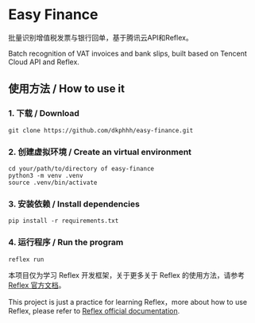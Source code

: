 # Easy Finance

批量识别增值税发票与银行回单，基于腾讯云API和Reflex。

Batch recognition of VAT invoices and bank slips, built based on Tencent Cloud API and Reflex.

## 使用方法 / How to use it

### 1. 下载 / Download
```
git clone https://github.com/dkphhh/easy-finance.git
```

### 2. 创建虚拟环境 / Create an virtual environment

```
cd your/path/to/directory of easy-finance
python3 -m venv .venv
source .venv/bin/activate
```

### 3. 安装依赖 / Install dependencies
```
pip install -r requirements.txt
```

### 4. 运行程序 / Run the program
```
reflex run
```

本项目仅为学习 Reflex 开发框架，关于更多关于 Reflex 的使用方法，请参考 [Reflex 官方文档](https://reflex.dev/docs/getting-started/introduction)。

This project is just a practice for learning Reflex，more about how to use Reflex, please refer to [Reflex official documentation](https://reflex.dev/docs/getting-started/introduction).